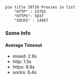 
```mermaid
pie title 39710 Proxies in list
    "HTTP" : 23792
    "HTTPS": 5837
    "SOCKS" : 14457
```

### Some Info
#### Average Timeout

- mixed: 2.9s
- http: 1.5s
- https: 8.6s
- socks: 6.4s